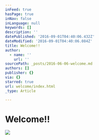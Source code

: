 ```yaml
---
inFeed: true
hasPage: true
inNav: false
inLanguage: null
keywords: []
description: ''
datePublished: '2016-09-01T04:40:06.432Z'
dateModified: '2016-09-01T04:40:06.084Z'
title: Welcome!!
author:
  - name: ''
    url: ''
sourcePath: _posts/2016-06-06-welcome.md
authors: []
publisher: {}
via: {}
starred: true
url: welcome/index.html
_type: Article

---
```

# Welcome!!
![](https://the-grid-user-content.s3-us-west-2.amazonaws.com/5bd0e7f7-df49-492d-9abe-1222246ccb6a.jpg)